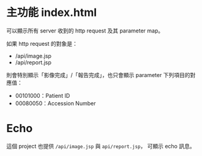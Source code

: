主功能 index.html
================
可以顯示所有 server 收到的 http request 及其 parameter map。

如果 http request 的對象是：

* /api/image.jsp
* /api/report.jsp

則會特別顯示「影像完成」/「報告完成」，也只會顯示 parameter 下列項目的對應值：

* 00101000：Patient ID
* 00080050：Accession Number


Echo
====
這個 project 也提供 `/api/image.jsp` 與 `api/report.jsp`，
可顯示 echo 訊息。